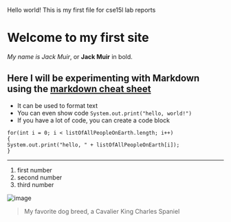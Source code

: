 Hello world! This is my first file for cse15l lab reports

# Welcome to my first site
*My name is Jack Muir*, or **Jack Muir** in bold. 

## Here I will be experimenting with Markdown using the [markdown cheat sheet](https://commonmark.org/help/)

* It can be used to format text
* You can even show code `System.out.print("hello, world!")`
* If you have a lot of code, you can create a code block
```
for(int i = 0; i < listOfAllPeopleOnEarth.length; i++)
{
System.out.print("hello, " + listOfAllPeopleOnEarth[i]);
}
```

---


1. first number
2. second number 
3. third number





![image](https://hellobark.com/wp-content/uploads/cavalier-king-charles-spaniel.jpg)
> My favorite dog breed, a Cavalier King Charles Spaniel
